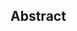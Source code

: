 <!-- This is the suggested template for new PRs. When opening a pull request to submit your Article, use an abbreviated title for the filename, `article-name.md`. The title should be 44 characters or fewer. -->
## Abstract

<!-- A short (~200 words) description of the commited article. -->
